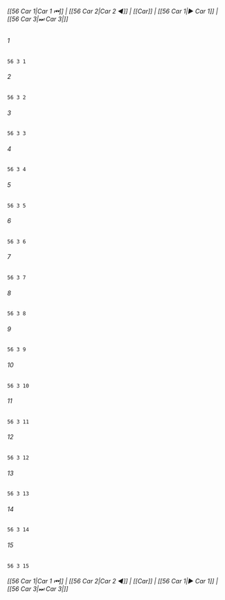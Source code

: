 
###### [[56 Car 1|Car 1 ⏮]] | [[56 Car 2|Car 2 ◀]] | [[Car]] | [[56 Car 1|▶ Car 1]] | [[56 Car 3|⏭ Car 3|]]

###### 1
``` verse
56 3 1 
```
###### 2
``` verse
56 3 2 
```
###### 3
``` verse
56 3 3 
```
###### 4
``` verse
56 3 4 
```
###### 5
``` verse
56 3 5 
```
###### 6
``` verse
56 3 6 
```
###### 7
``` verse
56 3 7 
```
###### 8
``` verse
56 3 8 
```
###### 9
``` verse
56 3 9 
```
###### 10
``` verse
56 3 10 
```
###### 11
``` verse
56 3 11 
```
###### 12
``` verse
56 3 12 
```
###### 13
``` verse
56 3 13 
```
###### 14
``` verse
56 3 14 
```
###### 15
``` verse
56 3 15 
```

###### [[56 Car 1|Car 1 ⏮]] | [[56 Car 2|Car 2 ◀]] | [[Car]] | [[56 Car 1|▶ Car 1]] | [[56 Car 3|⏭ Car 3|]]

